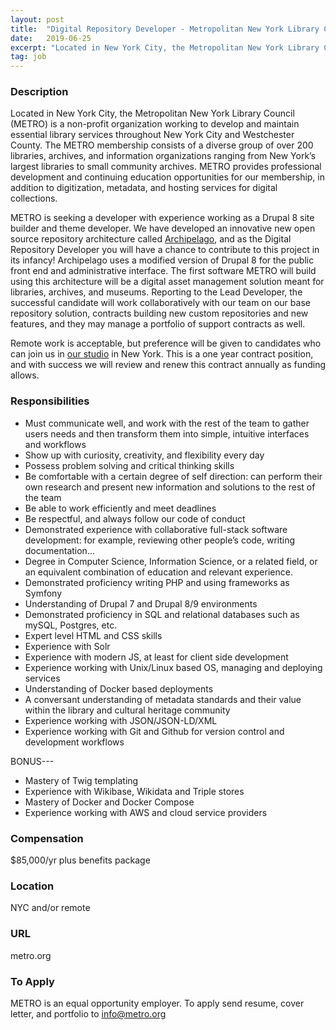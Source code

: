 ```yaml
---
layout: post
title:  "Digital Repository Developer - Metropolitan New York Library Council"
date:   2019-06-25
excerpt: "Located in New York City, the Metropolitan New York Library Council (METRO) is a non-profit organization working to develop and maintain essential library services throughout New York City and Westchester County. The METRO membership consists of a diverse group of over 200 libraries, archives, and information organizations ranging from New..."
tag: job
---
```


### Description   

Located in New York City, the Metropolitan New York Library Council (METRO) is a non-profit organization working to develop and maintain essential library services throughout New York City and Westchester County. The METRO membership consists of a diverse group of over 200 libraries, archives, and information organizations ranging from New York’s largest libraries to small community archives. METRO provides professional development and continuing education opportunities for our membership, in addition to digitization, metadata, and hosting services for digital collections. 

METRO is seeking a developer with experience working as a Drupal 8 site builder and theme developer. We have developed an innovative new open source repository architecture called [Archipelago](http://archipelago.nyc), and as the Digital Repository Developer you will have a chance to contribute to this project in its infancy! Archipelago uses a modified version of Drupal 8 for the public front end and administrative interface. The first software METRO will build using this architecture will be a digital asset management solution meant for libraries, archives, and museums. Reporting to the Lead Developer, the successful candidate will work collaboratively with our team on our base repository solution, contracts building new custom repositories and new features, and they may manage a portfolio of support contracts as well.

Remote work is acceptable, but preference will be given to candidates who can join us in [our studio](https://metro.org/services/599studio) in New York. This is a one year contract position, and with success we will review and renew this contract annually as funding allows.


### Responsibilities   

- Must communicate well, and work with the rest of the team to gather users needs and then transform them into simple, intuitive interfaces and workflows  
- Show up with curiosity, creativity, and flexibility every day  
- Possess problem solving and critical thinking skills  
- Be comfortable with a certain degree of self direction: can perform their own research and present new information and solutions to the rest of the team  
- Be able to work efficiently and meet deadlines   
- Be respectful, and always follow our code of conduct  
- Demonstrated experience with collaborative full-stack software development: for example, reviewing other people’s code, writing documentation...  
- Degree in Computer Science, Information Science, or a related field, or an equivalent combination of education and relevant experience.  
- Demonstrated proficiency writing PHP and using frameworks as Symfony  
- Understanding of Drupal 7 and Drupal 8/9 environments  
- Demonstrated proficiency in SQL and relational databases such as mySQL, Postgres, etc.  
- Expert level HTML and CSS skills  
- Experience with Solr  
- Experience with modern JS, at least for client side development  
- Experience working with Unix/Linux based OS, managing and deploying services  
- Understanding of Docker based deployments  
- A conversant understanding of metadata standards and their value within the library and cultural heritage community  
- Experience working with JSON/JSON-LD/XML  
- Experience working with Git and Github for version control and development workflows  

BONUS---

- Mastery of Twig templating  
- Experience with Wikibase, Wikidata and Triple stores  
- Mastery of Docker and Docker Compose  
- Experience working with AWS and cloud service providers  


### Compensation   

$85,000/yr plus benefits package


### Location   

NYC and/or remote


### URL   

metro.org

### To Apply   

METRO is an equal opportunity employer.
To apply send resume, cover letter, and portfolio to info@metro.org 






